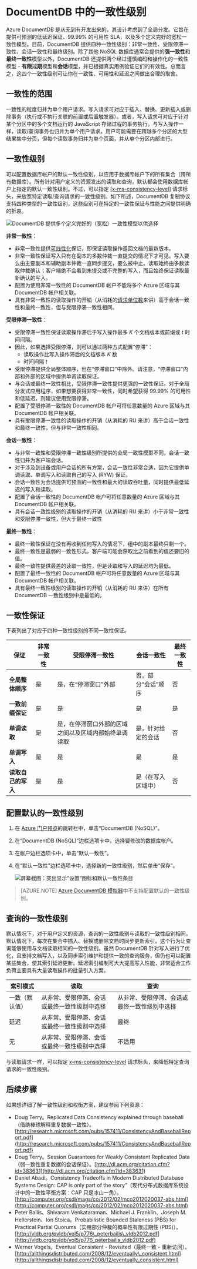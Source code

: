 <properties
    pageTitle="DocumentDB 中的一致性级别 | Azure"
    description="DocumentDB 提供四种一致性级别来帮助在最终一致性、可用性和延迟之间做出取舍。"
    keywords="最终一致性、documentdb、azure、Azure"
    services="documentdb"
    author="syamkmsft"
    manager="jhubbard"
    editor="cgronlun"
    documentationcenter="" />  

<tags
    ms.assetid="3fe51cfa-a889-4a4a-b320-16bf871fe74c"
    ms.service="documentdb"
    ms.workload="data-services"
    ms.tgt_pltfrm="na"
    ms.devlang="na"
    ms.topic="article"
    ms.date="11/16/2016"
    wacn.date="01/04/2017"
    ms.author="syamk" />

# DocumentDB 中的一致性级别
Azure DocumentDB 是从无到有开发出来的，其设计考虑到了全局分发。它旨在提供可预测的低延迟保证、99.99% 的可用性 SLA，以及多个定义完好的宽松一致性模型。目前，DocumentDB 提供四种一致性级别：非常一致性、受限停滞一致性、会话一致性和最终级别。除了其他 NoSQL 数据库通常会提供的**强一致性**和**最终一致性**模型以外，DocumentDB 还提供两个经过谨慎编码和操作化的一致性模型 - **有限过期**模型和**会话**模型，并已根据真实用例验证它们的有效性。总而言之，这四个一致性级别可让你在一致性、可用性和延迟之间做出合理的取舍。

## 一致性的范围
一致性的粒度归并为单个用户请求。写入请求可对应于插入、替换、更新插入或删除事务（执行或不执行关联的前置或后置触发器）。或者，写入请求可对应于针对某个分区中的多个文档运行的 JavaScript 存储过程的事务执行。与写入操作一样，读取/查询事务也归并为单个用户请求。用户可能需要在跨越多个分区的大型结果集中分页，但每个读取事务归并为单个页面，并从单个分区内部进行。

## 一致性级别
可以配置数据库帐户的默认一致性级别，以应用于数据库帐户下的所有集合（跨所有数据库）。所有针对用户定义的资源发出的读取和查询，默认都会使用数据库帐户上指定的默认一致性级别。不过，可以指定 [[x-ms-consistency-level]](https://msdn.microsoft.com/zh-cn/library/azure/mt632096.aspx) 请求标头，来放宽特定读取/查询请求的一致性级别。如下所述，DocumentDB 复制协议支持四种类型的一致性级别，这些级别可在特定的一致性保证与性能之间提供明确的折衷。

![DocumentDB 提供多个定义完好的（宽松）一致性模型以供选择][1]

**非常一致性**：

- 非常一致性提供[可线性化](https://aphyr.com/posts/313-strong-consistency-models)保证，即保证读取操作返回文档的最新版本。
- 非常一致性保证写入只有在副本的多数仲裁一直提交的情况下才可见。写入要么由主要副本和辅助副本仲裁一直同步提交，要么被中止。读取始终由多数读取仲裁确认；客户端绝不会看到未提交或不完整的写入，而且始终保证读取最新确认的写入。
- 配置为使用非常一致性的 DocumentDB 帐户不能将多个 Azure 区域与其 DocumentDB 帐户相关联。
- 具有非常一致性的读取操作的开销（从消耗的[请求单位数](/documentation/articles/documentdb-request-units/)来讲）高于会话一致性和最终一致性，但与受限停滞一致性相同。

**受限停滞一致性**：

- 受限停滞一致性保证读取操作滞后于写入操作最多 *K* 个文档版本或前缀或 *t* 时间间隔。
- 因此，如果选择受限停滞，则可以通过两种方式配置“停滞”：
  - 读取操作比写入操作滞后的文档版本 *K* 数
  - 时间间隔 *t*
- 受限停滞提供全局整体顺序，但在“停滞窗口”中除外。请注意，“停滞窗口”内部和外部的区域中提供单调读取保证。
- 与会话或最终一致性相比，受限停滞一致性提供更强的一致性保证。对于全局分发式应用程序，如果想要获得非常一致性，同时希望获得 99.99% 的可用性和低延迟，则建议使用受限停滞。
- 配置了受限停滞一致性的 DocumentDB 帐户可将任意数量的 Azure 区域与其 DocumentDB 帐户相关联。
- 具有受限停滞一致性的读取操作的开销（从消耗的 RU 来讲）高于会话一致性和最终一致性，但与非常一致性相同。

**会话一致性**：

- 与非常一致性和受限停滞一致性级别所提供的全局一致性模型不同，会话一致性归并为客户端会话。
- 对于涉及到设备或用户会话的所有方案，会话一致性非常合适，因为它提供单调读取、单调写入和读取自己的写入 (RYW) 保证。
- 会话一致性为会话提供可预测的一致性和最大的读取吞吐量，同时提供最低延迟的写入和读取。
- 配置了会话一致性的 DocumentDB 帐户可将任意数量的 Azure 区域与其 DocumentDB 帐户相关联。
- 具有会话一致性级别的读取操作的开销（从消耗的 RU 来讲）小于非常一致性和受限停滞一致性，但大于最终一致性

**最终一致性**：

- 最终一致性保证在没有再收到任何写入的情况下，组中的副本最终只剩一个。
- 最终一致性是最弱的一致性形式，客户端可能会获取比之前看到的值还要旧的值。
- 最终一致性提供最差的读取一致性，但是读取和写入的延迟均为最低。
- 配置了最终一致性的 DocumentDB 帐户可将任意数量的 Azure 区域与其 DocumentDB 帐户相关联。
- 具有最终一致性级别的读取操作的开销（从消耗的 RU 来讲）在所有 DocumentDB 一致性级别中是最低的。

## 一致性保证
下表列出了对应于四种一致性级别的不同一致性保证。

| 保证 | 非常一致性 | 受限停滞一致性 | 会话一致性 | 最终一致性 |
| --- | --- | --- | --- | --- |
| **全局整体顺序** |是 |是，在“停滞窗口”外部 |否，部分“会话”顺序 |否 |
| **一致前缀保证** |是 |是 |是 |是 |
| **单调读取** |是 |是，在停滞窗口外部的区域之间以及区域内部始终单调读取 |是，针对给定的会话 |否 |
| **单调写入** |是 |是 |是 |是 |
| **读取自己的写入** |是 |是 |是（在写入区域中） |否 |

## 配置默认的一致性级别
1. 在 [Azure 门户预览](https://portal.azure.cn/)的跳转栏中，单击“DocumentDB (NoSQL)”。
2. 在“DocumentDB (NoSQL)”边栏选项卡中，选择要修改的数据库帐户。
3. 在帐户边栏选项卡中，单击“默认一致性”。
4. 在“默认一致性”边栏选项卡中，选择新的一致性级别，然后单击“保存”。
   
    ![屏幕截图：突出显示“设置”图标和默认一致性条目](./media/documentdb-consistency-levels/database-consistency-level-1.png)  


> [AZURE.NOTE]
[Azure DocumentDB 模拟器](/documentation/articles/documentdb-nosql-local-emulator/)中不支持配置默认的一致性级别。


## 查询的一致性级别
默认情况下，对于用户定义的资源，查询的一致性级别与读取的一致性级别相同。默认情况下，每次在集合中插入、替换或删除文档时同步更新索引。这个行为让查询能够使用与文档读取相同的一致性级别。虽然 DocumentDB 针对写入进行了优化，且支持文档写入，以及同步索引维护和提供一致的查询服务，但仍也可以配置某些集合，使其索引延迟更新。延迟索引编制可大大提高写入性能，非常适合工作负荷主要具有大量读取操作的批量引入方案。

| 索引模式 | 读取 | 查询 |
| --- | --- | --- |
| 一致（默认值） |从非常、受限停滞、会话或最终一致性级别中选择 |从非常、受限停滞、会话或最终一致性级别中选择 |
| 延迟 |从非常、受限停滞、会话或最终一致性级别中选择 |最终 |
| 无 |从非常、受限停滞、会话或最终一致性级别中选择 |不适用 |

与读取请求一样，可以指定 [x-ms-consistency-level](https://msdn.microsoft.com/zh-cn/library/azure/mt632096.aspx) 请求标头，来降低特定查询请求的一致性级别。

## 后续步骤
如果想详细了解一致性级别和权衡方案，建议参阅下列资源：

-	Doug Terry。Replicated Data Consistency explained through baseball（借助棒球解释重复数据一致性）。[http://research.microsoft.com/pubs/157411/ConsistencyAndBaseballReport.pdf](http://research.microsoft.com/pubs/157411/ConsistencyAndBaseballReport.pdf)
-	Doug Terry。Session Guarantees for Weakly Consistent Replicated Data（弱一致性重复数据的会话保证）。[http://dl.acm.org/citation.cfm?id=383631](http://dl.acm.org/citation.cfm?id=383631)
-	Daniel Abadi。Consistency Tradeoffs in Modern Distributed Database Systems Design: CAP is only part of the story”（现代分布式数据库系统设计中的一致性平衡方案：CAP 只是冰山一角）。[http://computer.org/csdl/mags/co/2012/02/mco2012020037-abs.html](http://computer.org/csdl/mags/co/2012/02/mco2012020037-abs.html)
-	Peter Bailis、Shivaram Venkataraman、Michael J. Franklin、Joseph M. Hellerstein、Ion Stoica。Probabilistic Bounded Staleness (PBS) for Practical Partial Quorums（实用部分仲裁的概率性有限过期性 (PBS)）。[http://vldb.org/pvldb/vol5/p776\_peterbailis\_vldb2012.pdf](http://vldb.org/pvldb/vol5/p776_peterbailis_vldb2012.pdf)
-	Werner Vogels。Eventual Consistent - Revisited（最终一致 - 重新访问）。[http://allthingsdistributed.com/2008/12/eventually\_consistent.html](http://allthingsdistributed.com/2008/12/eventually_consistent.html)

[1]: ./media/documentdb-consistency-levels/consistency-tradeoffs.png

<!---HONumber=Mooncake_Quality_Review_1230_2016-->
